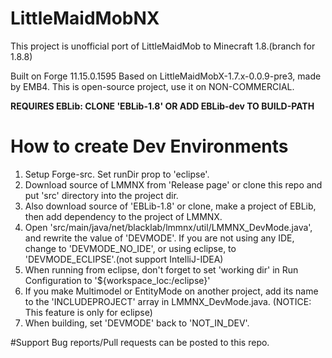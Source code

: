# LittleMaidMobNX
This project is unofficial port of LittleMaidMob to Minecraft 1.8.(branch for 1.8.8)

Built on Forge 11.15.0.1595
Based on LittleMaidMobX-1.7.x-0.0.9-pre3, made by EMB4.
This is open-source project, use it on NON-COMMERCIAL.

**REQUIRES EBLib: CLONE 'EBLib-1.8' OR ADD EBLib-dev TO BUILD-PATH**

# How to create Dev Environments

1. Setup Forge-src. Set runDir prop to 'eclipse'.
2. Download source of LMMNX from 'Release page' or clone this repo and put 'src' directory into the project dir.
3. Also download source of 'EBLib-1.8' or clone, make a project of EBLib, then add dependency to the project of LMMNX.
4. Open 'src/main/java/net/blacklab/lmmnx/util/LMMNX_DevMode.java', and rewrite the value of 'DEVMODE'. If you are not using any IDE, change to 'DEVMODE_NO_IDE', or using eclipse, to 'DEVMODE_ECLIPSE'.(not support IntelliJ-IDEA)
5. When running from eclipse, don't forget to set 'working dir' in Run Configuration to '${workspace_loc:<PROJECTNAME>/eclipse}'
6. If you make Multimodel or EntityMode on another project, add its name to the 'INCLUDEPROJECT' array in LMMNX_DevMode.java. (NOTICE: This feature is only for eclipse)
7. When building, set 'DEVMODE' back to 'NOT_IN_DEV'.

#Support
Bug reports/Pull requests can be posted to this repo.

